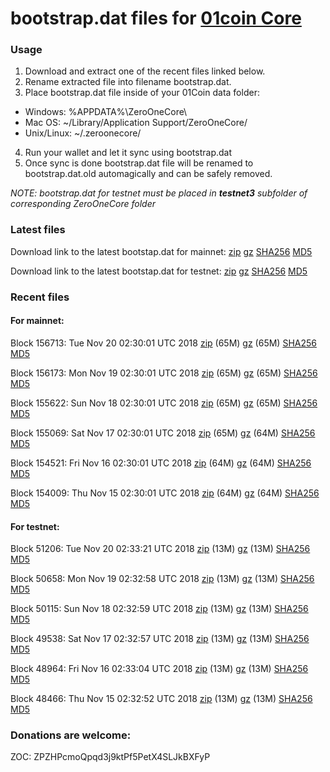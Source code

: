 # bootstrap.dat files for [01coin Core](https://01coin.io)

### Usage

1. Download and extract one of the recent files linked below.
2. Rename extracted file into filename bootstrap.dat.
3. Place bootstrap.dat file inside of your 01Coin data folder:
 - Windows: %APPDATA%\ZeroOneCore\
 - Mac OS: ~/Library/Application Support/ZeroOneCore/
 - Unix/Linux: ~/.zeroonecore/
4. Run your wallet and let it sync using bootstrap.dat
5. Once sync is done bootstrap.dat file will be renamed to bootstrap.dat.old automagically and can be safely removed.

_NOTE: bootstrap.dat for testnet must be placed in **testnet3** subfolder of corresponding ZeroOneCore folder_

### Latest files
Download link to the latest bootstap.dat for mainnet: [zip](https://files.01coin.io/mainnet/bootstrap.dat.zip) [gz](https://files.01coin.io/mainnet/bootstrap.dat.tar.gz) [SHA256](https://files.01coin.io/mainnet/sha256.txt) [MD5](https://files.01coin.io/mainnet/md5.txt)

Download link to the latest bootstap.dat for testnet: [zip](https://files.01coin.io/testnet/bootstrap.dat.zip) [gz](https://files.01coin.io/testnet/bootstrap.dat.tar.gz) [SHA256](https://files.01coin.io/testnet/sha256.txt) [MD5](https://files.01coin.io/testnet/md5.txt)

### Recent files

#### For mainnet:

Block 156713: Tue Nov 20 02:30:01 UTC 2018 [zip](https://files.01coin.io/mainnet/2018-11-20/bootstrap.dat.zip) (65M) [gz](https://files.01coin.io/mainnet/2018-11-20/bootstrap.dat.tar.gz) (65M) [SHA256](https://files.01coin.io/mainnet/2018-11-20/sha256.txt) [MD5](https://files.01coin.io/mainnet/2018-11-20/md5.txt)

Block 156173: Mon Nov 19 02:30:01 UTC 2018 [zip](https://files.01coin.io/mainnet/2018-11-19/bootstrap.dat.zip) (65M) [gz](https://files.01coin.io/mainnet/2018-11-19/bootstrap.dat.tar.gz) (65M) [SHA256](https://files.01coin.io/mainnet/2018-11-19/sha256.txt) [MD5](https://files.01coin.io/mainnet/2018-11-19/md5.txt)

Block 155622: Sun Nov 18 02:30:01 UTC 2018 [zip](https://files.01coin.io/mainnet/2018-11-18/bootstrap.dat.zip) (65M) [gz](https://files.01coin.io/mainnet/2018-11-18/bootstrap.dat.tar.gz) (65M) [SHA256](https://files.01coin.io/mainnet/2018-11-18/sha256.txt) [MD5](https://files.01coin.io/mainnet/2018-11-18/md5.txt)

Block 155069: Sat Nov 17 02:30:01 UTC 2018 [zip](https://files.01coin.io/mainnet/2018-11-17/bootstrap.dat.zip) (65M) [gz](https://files.01coin.io/mainnet/2018-11-17/bootstrap.dat.tar.gz) (64M) [SHA256](https://files.01coin.io/mainnet/2018-11-17/sha256.txt) [MD5](https://files.01coin.io/mainnet/2018-11-17/md5.txt)

Block 154521: Fri Nov 16 02:30:01 UTC 2018 [zip](https://files.01coin.io/mainnet/2018-11-16/bootstrap.dat.zip) (64M) [gz](https://files.01coin.io/mainnet/2018-11-16/bootstrap.dat.tar.gz) (64M) [SHA256](https://files.01coin.io/mainnet/2018-11-16/sha256.txt) [MD5](https://files.01coin.io/mainnet/2018-11-16/md5.txt)

Block 154009: Thu Nov 15 02:30:01 UTC 2018 [zip](https://files.01coin.io/mainnet/2018-11-15/bootstrap.dat.zip) (64M) [gz](https://files.01coin.io/mainnet/2018-11-15/bootstrap.dat.tar.gz) (64M) [SHA256](https://files.01coin.io/mainnet/2018-11-15/sha256.txt) [MD5](https://files.01coin.io/mainnet/2018-11-15/md5.txt)


#### For testnet:

Block 51206: Tue Nov 20 02:33:21 UTC 2018 [zip](https://files.01coin.io/testnet/2018-11-20/bootstrap.dat.zip) (13M) [gz](https://files.01coin.io/testnet/2018-11-20/bootstrap.dat.tar.gz) (13M) [SHA256](https://files.01coin.io/testnet/2018-11-20/sha256.txt) [MD5](https://files.01coin.io/testnet/2018-11-20/md5.txt)

Block 50658: Mon Nov 19 02:32:58 UTC 2018 [zip](https://files.01coin.io/testnet/2018-11-19/bootstrap.dat.zip) (13M) [gz](https://files.01coin.io/testnet/2018-11-19/bootstrap.dat.tar.gz) (13M) [SHA256](https://files.01coin.io/testnet/2018-11-19/sha256.txt) [MD5](https://files.01coin.io/testnet/2018-11-19/md5.txt)

Block 50115: Sun Nov 18 02:32:59 UTC 2018 [zip](https://files.01coin.io/testnet/2018-11-18/bootstrap.dat.zip) (13M) [gz](https://files.01coin.io/testnet/2018-11-18/bootstrap.dat.tar.gz) (13M) [SHA256](https://files.01coin.io/testnet/2018-11-18/sha256.txt) [MD5](https://files.01coin.io/testnet/2018-11-18/md5.txt)

Block 49538: Sat Nov 17 02:32:57 UTC 2018 [zip](https://files.01coin.io/testnet/2018-11-17/bootstrap.dat.zip) (13M) [gz](https://files.01coin.io/testnet/2018-11-17/bootstrap.dat.tar.gz) (13M) [SHA256](https://files.01coin.io/testnet/2018-11-17/sha256.txt) [MD5](https://files.01coin.io/testnet/2018-11-17/md5.txt)

Block 48964: Fri Nov 16 02:33:04 UTC 2018 [zip](https://files.01coin.io/testnet/2018-11-16/bootstrap.dat.zip) (13M) [gz](https://files.01coin.io/testnet/2018-11-16/bootstrap.dat.tar.gz) (13M) [SHA256](https://files.01coin.io/testnet/2018-11-16/sha256.txt) [MD5](https://files.01coin.io/testnet/2018-11-16/md5.txt)

Block 48466: Thu Nov 15 02:32:52 UTC 2018 [zip](https://files.01coin.io/testnet/2018-11-15/bootstrap.dat.zip) (13M) [gz](https://files.01coin.io/testnet/2018-11-15/bootstrap.dat.tar.gz) (13M) [SHA256](https://files.01coin.io/testnet/2018-11-15/sha256.txt) [MD5](https://files.01coin.io/testnet/2018-11-15/md5.txt)


### Donations are welcome:

ZOC: ZPZHPcmoQpqd3j9ktPf5PetX4SLJkBXFyP
